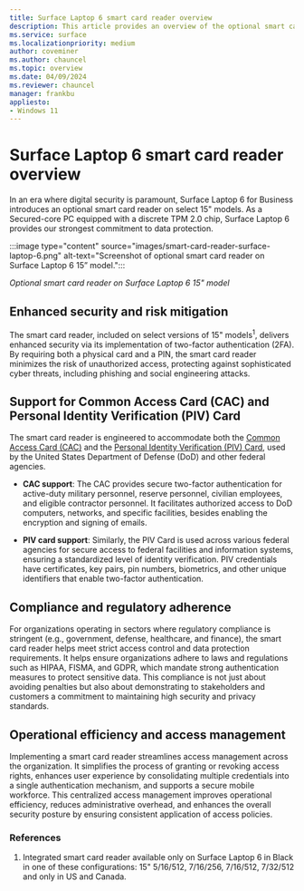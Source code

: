 ```yaml
---
title: Surface Laptop 6 smart card reader overview
description: This article provides an overview of the optional smart card reader built into select models of Surface Laptop 6. 
ms.service: surface
ms.localizationpriority: medium
author: coveminer
ms.author: chauncel
ms.topic: overview
ms.date: 04/09/2024
ms.reviewer: chauncel
manager: frankbu
appliesto:
- Windows 11
---
```


# Surface Laptop 6 smart card reader overview

In an era where digital security is paramount, Surface Laptop 6 for Business introduces an optional smart card reader on select 15" models. As a Secured-core PC equipped with a discrete TPM 2.0 chip, Surface Laptop 6 provides our strongest commitment to data protection.

:::image type="content" source="images/smart-card-reader-surface-laptop-6.png" alt-text="Screenshot of optional smart card reader on Surface Laptop 6 15” model.":::

*Optional smart card reader on Surface Laptop 6 15" model*

## Enhanced security and risk mitigation

The smart card reader, included on select versions of 15" models<sup>1</sup>, delivers enhanced security via its implementation of two-factor authentication (2FA). By requiring both a physical card and a PIN, the smart card reader minimizes the risk of unauthorized access, protecting against sophisticated cyber threats, including phishing and social engineering attacks.

## Support for Common Access Card (CAC) and Personal Identity Verification (PIV) Card

The smart card reader is engineered to accommodate both the [Common Access Card (CAC)](https://www.cac.mil/common-access-card/) and the [Personal Identity Verification (PIV) Card](https://www.idmanagement.gov/university/piv/), used by the United States Department of Defense (DoD) and other federal agencies.

- **CAC support**: The CAC provides secure two-factor authentication for active-duty military personnel, reserve personnel, civilian employees, and eligible contractor personnel. It facilitates authorized access to DoD computers, networks, and specific facilities, besides enabling the encryption and signing of emails.

- **PIV card support**: Similarly, the PIV Card is used across various federal agencies for secure access to federal facilities and information systems, ensuring a standardized level of identity verification. PIV credentials have certificates, key pairs, pin numbers, biometrics, and other unique identifiers that enable two-factor authentication.

## Compliance and regulatory adherence

For organizations operating in sectors where regulatory compliance is stringent (e.g., government, defense, healthcare, and finance), the smart card reader helps meet strict access control and data protection requirements. It helps ensure organizations adhere to laws and regulations such as HIPAA, FISMA, and GDPR, which mandate strong authentication measures to protect sensitive data. This compliance is not just about avoiding penalties but also about demonstrating to stakeholders and customers a commitment to maintaining high security and privacy standards.

## Operational efficiency and access management

Implementing a smart card reader streamlines access management across the organization. It simplifies the process of granting or revoking access rights, enhances user experience by consolidating multiple credentials into a single authentication mechanism, and supports a secure mobile workforce. This centralized access management improves operational efficiency, reduces administrative overhead, and enhances the overall security posture by ensuring consistent application of access policies.
 
### References

1. Integrated smart card reader available only on Surface Laptop 6 in Black in one of these configurations: 15" 5/16/512, 7/16/256, 7/16/512, 7/32/512 and only in US and Canada.
